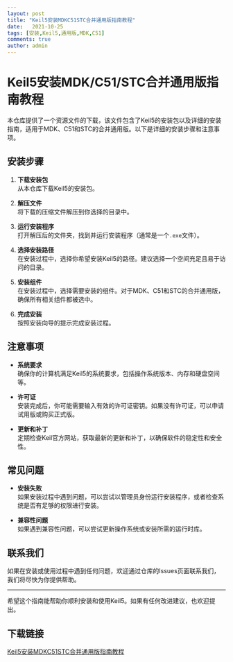 ```yaml
---
layout: post
title: "Keil5安装MDKC51STC合并通用版指南教程"
date:   2021-10-25
tags: [安装,Keil5,通用版,MDK,C51]
comments: true
author: admin
---
```

# Keil5安装MDK/C51/STC合并通用版指南教程

本仓库提供了一个资源文件的下载，该文件包含了Keil5的安装包以及详细的安装指南，适用于MDK、C51和STC的合并通用版。以下是详细的安装步骤和注意事项。

## 安装步骤

1. **下载安装包**  
   从本仓库下载Keil5的安装包。

2. **解压文件**  
   将下载的压缩文件解压到你选择的目录中。

3. **运行安装程序**  
   打开解压后的文件夹，找到并运行安装程序（通常是一个`.exe`文件）。

4. **选择安装路径**  
   在安装过程中，选择你希望安装Keil5的路径。建议选择一个空间充足且易于访问的目录。

5. **安装组件**  
   在安装过程中，选择需要安装的组件。对于MDK、C51和STC的合并通用版，确保所有相关组件都被选中。

6. **完成安装**  
   按照安装向导的提示完成安装过程。

## 注意事项

- **系统要求**  
  确保你的计算机满足Keil5的系统要求，包括操作系统版本、内存和硬盘空间等。

- **许可证**  
   安装完成后，你可能需要输入有效的许可证密钥。如果没有许可证，可以申请试用版或购买正式版。

- **更新和补丁**  
   定期检查Keil官方网站，获取最新的更新和补丁，以确保软件的稳定性和安全性。

## 常见问题

- **安装失败**  
   如果安装过程中遇到问题，可以尝试以管理员身份运行安装程序，或者检查系统是否有足够的权限进行安装。

- **兼容性问题**  
   如果遇到兼容性问题，可以尝试更新操作系统或安装所需的运行时库。

## 联系我们

如果在安装或使用过程中遇到任何问题，欢迎通过仓库的Issues页面联系我们，我们将尽快为你提供帮助。

---

希望这个指南能帮助你顺利安装和使用Keil5。如果有任何改进建议，也欢迎提出。

## 下载链接

[Keil5安装MDKC51STC合并通用版指南教程](https://pan.quark.cn/s/e83767526cd6)